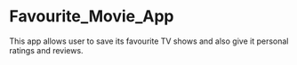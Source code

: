 # Favourite_Movie_App
This app allows user to save its favourite TV shows and also give it personal ratings and reviews.
